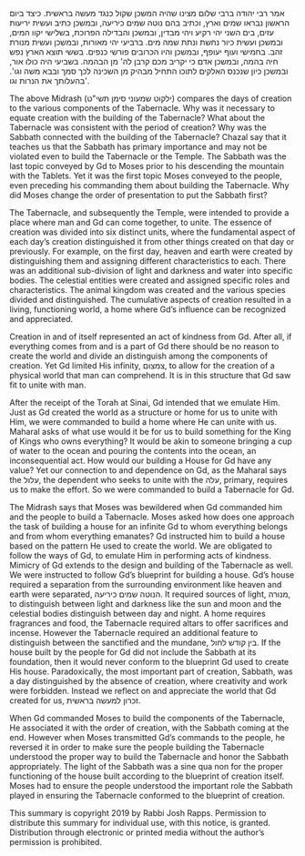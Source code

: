אמר רבי יהודה ברבי שלום מצינו שהיה המשכן שקול כנגד מעשה בראשית. כיצד ביום הראשון נבראו שמים וארץ, וכתיב בהם נוטה שמים כיריעה, ובמשכן כתיב ועשית יריעות עזים, בים השני יהי רקיע ויהי מבדין, ובמשכן והבדילה הפרוכת, בשלישי יקוו המים, ובמשכן ועשית כיור נחשת ונתת שמה מים. ברביעי יהי מאורות, ובמשכן ועשית מנורת זהב. בחמישי ועוף יעופף, ובמשכן והיו הכרובים פורשי כנפים. בששי תוצא הארץ נפש חיה בהמה, ובמשכן אדם כי יקריב מכם קרבן לה' מן הבהמה. בשביעי היה כולו אור, ובמשכן כיון שנכנס האלקים לתוכו התחיל מבהיק מן השכינה לכך סמך ובבא משה וגו'. בהעלותך את הנרות וגו'. 

The above Midrash (ילקוט שמעוני סימן תשי"ט) compares the days of creation to the various components of the Tabernacle. Why was it necessary to equate creation with the building of the Tabernacle? What about the Tabernacle was consistent with the period of creation? Why was the Sabbath connected with the building of the Tabernacle? Chazal say that it teaches us that the Sabbath has primary importance and may not be violated even to build the Tabernacle or the Temple. The Sabbath was the last topic conveyed by Gd to Moses prior to his descending the mountain with the Tablets. Yet it was the first topic Moses conveyed to the people, even preceding his commanding them about building the Tabernacle. Why did Moses change the order of presentation to put the Sabbath first?

The Tabernacle, and subsequently the Temple, were intended to provide a place where man and Gd can come together, to unite. The essence of creation was divided into six distinct units, where the fundamental aspect of each day’s creation distinguished it from other things created on that day or previously. For example, on the first day, heaven and earth were created by distinguishing them and assigning different characteristics to each. There was an additional sub-division of light and darkness and  water into specific bodies. The celestial entities were created and assigned specific roles and characteristics. The animal kingdom was created and the various species divided and distinguished. The cumulative aspects of creation resulted in a living, functioning world, a home where Gd’s influence can be recognized and appreciated. 

Creation in and of itself represented an act of kindness from Gd. After all, if everything comes from and is a part of Gd there should be no reason to create the world and divide an distinguish among the components of creation. Yet Gd limited His infinity, צמצום, to allow for the creation of a physical world that man can comprehend. It is in this structure that Gd saw fit to unite with man. 

After the receipt of the Torah at Sinai, Gd intended that we emulate Him. Just as Gd created the world as a structure or home for us to unite with Him, we were commanded to build a home where He can unite with us. Maharal asks of what use would it be for us to build something for the King of Kings who owns everything? It would be akin to someone bringing a cup of water to the ocean and pouring the contents into the ocean, an inconsequential act. How would our building a House for Gd have any value? Yet our connection to and dependence on Gd, as the Maharal says the עלול, the dependent who seeks to unite with the עלה, primary, requires us to make the effort. So we were commanded to build a Tabernacle for Gd. 

The Midrash says that Moses was bewildered when Gd commanded him and the people to build a Tabernacle. Moses asked how does one approach the task of building a house for an infinite Gd to whom everything belongs and from whom everything emanates? Gd instructed him to build a house based on the pattern He used to create the world. We are obligated to follow the ways of Gd, to emulate Him in performing acts of kindness. Mimicry of Gd extends to the design and building of the Tabernacle as well. We were instructed to follow Gd’s blueprint for building a house. Gd’s house required a separation from the surrounding environment like heaven and earth were separated, הנוטה שמים כיריעה. It required sources of light, מנורה, to distinguish between light and darkness like the sun and moon and the celestial bodies distinguish between day and night. A home requires fragrances and food, the Tabernacle required altars to offer sacrifices and incense. However the Tabernacle required an additional feature to distinguish between the sanctified and the mundane, בין קודש לחול. If the house built by the people for Gd did not include the Sabbath at its foundation, then it would never conform to the blueprint Gd used to create His house. Paradoxically, the most important part of creation, Sabbath, was a day distinguished by the absence of creation, where creativity and work were forbidden. Instead we reflect on and appreciate the world that Gd created for us, זכרון למעשה בראשית. 

When Gd commanded Moses to build the components of the Tabernacle, He associated it with the order of creation, with the Sabbath coming at the end. However when Moses transmitted Gd’s commands to the people, he reversed it in order to make sure the people building the Tabernacle understood the proper way to build the Tabernacle and honor the Sabbath appropriately. The light of the Sabbath was a sine qua non for the proper functioning of the house built according to the blueprint of creation itself. Moses had to ensure the people understood the important role the Sabbath played in ensuring the Tabernacle conformed to the blueprint of creation.

This summary is copyright 2019 by Rabbi Josh Rapps. Permission to distribute this summary for individual use, with this notice, is granted. Distribution through electronic or printed media without the author’s permission is prohibited.

